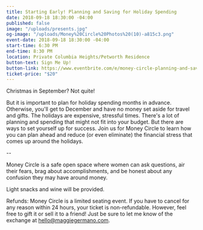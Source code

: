 ```yaml
---
title: Starting Early! Planning and Saving for Holiday Spending
date: 2018-09-18 18:30:00 -04:00
published: false
image: "/uploads/presents.jpg"
og-image: "/uploads/Money%20Circle%20Photos%20(10)-a815c3.png"
event-date: 2018-09-18 18:30:00 -04:00
start-time: 6:30 PM
end-time: 8:30 PM
location: Private Columbia Heights/Petworth Residence
button-text: Sign Me Up!
button-link: https://www.eventbrite.com/e/money-circle-planning-and-saving-for-holiday-spending-tickets-49211954280
ticket-price: "$20"
---
```


Christmas in September? Not quite! 

But it is important to plan for holiday spending months in advance. Otherwise, you'll get to December and have no money set aside for travel and gifts. The holidays are expensive, stressful times. There's a lot of planning and spending that might not fit into your budget. But there are ways to set yourself up for success. Join us for Money Circle to learn how you can plan ahead and reduce (or even eliminate) the financial stress that comes up around the holidays.

--

Money Circle is a safe open space where women can ask questions, air their fears, brag about accomplishments, and be honest about any confusion they may have around money.

Light snacks and wine will be provided.

Refunds: Money Circle is a limited seating event. If you have to cancel for any reason within 24 hours, your ticket is non-refundable. However, feel free to gift it or sell it to a friend! Just be sure to let me know of the exchange at [hello@maggiegermano.com](mailto:hello@maggiegermano.com).